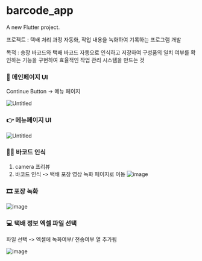 # barcode_app

A new Flutter project.  

프로젝트 : 택배 처리 과정 자동화, 작업 내용을 녹화하여 기록하는 프로그램 개발

목적 : 송장 바코드와 택배 바코드 자동으로 인식하고 저장하여 구성품의 일치 여부를 확인하는 기능을 구현하여 효율적인 작업 관리 시스템을 만드는 것


### 👩 메인페이지 UI
Continue Button -> 메뉴 페이지  

![Untitled](https://s3-us-west-2.amazonaws.com/secure.notion-static.com/7930967c-342c-476d-b29d-8977c16fe425/Untitled.png)  
  

### 👉 메뉴페이지 UI

 ![Untitled](https://s3-us-west-2.amazonaws.com/secure.notion-static.com/cb30d525-7ab7-4a57-8621-f644c7fbb5d7/Untitled.png)  

### 💇‍♂️ 바코드 인식
1) camera 프리뷰
2) 바코드 인식 -> 택배 포장 영상 녹화 페이지로 이동
 ![image](https://github.com/Karleenara/BarcodeApp/assets/49609261/cc722b78-16cb-4592-b398-0a20b3ec560e)
 
### 🎞 포장 녹화

 ![image](https://github.com/Karleenara/BarcodeApp/assets/49609261/7e06ab70-ff90-4d9b-adef-d0cb54bf34c6) 

### 💻 택배 정보 엑셀 파일 선택
파일 선택 -> 엑셀에 녹화여부/ 전송여부 열 추가됨  

 ![image](https://github.com/Karleenara/BarcodeApp/assets/49609261/644f9972-d7c1-49eb-8f88-496010a19106)




